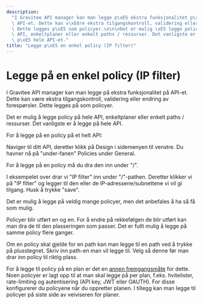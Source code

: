 ```yaml
---
description:
  "I Gravitee API manager kan man legge p\xE5 ekstra funksjonalitet p\xE5\
  \ API-et. Dette kan v\xE6re ekstra tilgangskontroll, validering eller endring av forespørsler.\
  \ Dette legges p\xE5 som policyer.\n\n\nDet er mulig \xE5 legge policy p\xE5 hele\
  \ API, enkeltplaner eller enkelt paths / ressurser. Det vanligste er \xE5 legge\
  \ p\xE5 hele API-et."
title: "Legge p\xE5 en enkel policy (IP filter)"
---
```


# Legge på en enkel policy (IP filter)

I Gravitee API manager kan man legge på ekstra funksjonalitet på API-et. Dette kan være ekstra tilgangskontroll, validering eller endring av forespørsler. Dette legges på som policyer.

Det er mulig å legge policy på hele API, enkeltplaner eller enkelt paths / ressurser. Det vanligste er å legge på hele API.

For å legge på en policy på et helt API:

Naviger til ditt API, deretter klikk på Design i sidemenyen til venstre. Du havner nå på "under-fanen" Policies under General.

For å legge på en policy må du dra den inn under "/".

I eksempelet over drar vi "IP filter" inn under "/"-pathen. Deretter klikker vi på "IP filter" og legger til den eller de IP-adressene/subnettene vi vil gi tilgang. Husk å trykke "save".

Det er mulig å legge på veldig mange policyer, men det anbefales å ha så få som mulig.

Policyer blir utført en og en. For å endre på rekkefølgen de blir utført kan man dra de til den plasseringen som passer. Det er fullt mulig å legge på samme policy flere ganger.

Om en policy skal gjelde for en path kan man legge til en path ved å trykke på plusstegnet. Skriv inn path-en man vil legge til. Velg så denne før man drar inn policy til riktig plass.

For å legge til policy på en plan er det en [annen fremgangsmåte](/docs/datadeling/veiledere/api-manager/opprette-plan#opprette-plan-med-mange-rettigheter) for dette. Noen policyer er lagt opp til at man skal legge på per plan, f.eks. hvitelister, rate-limiting og autentisering (API key, JWT eller OAUTH). For disse konfigurerer du policyene når du oppretter planen. I tillegg kan man legge til policyer på siste side av veiviseren for planer.
